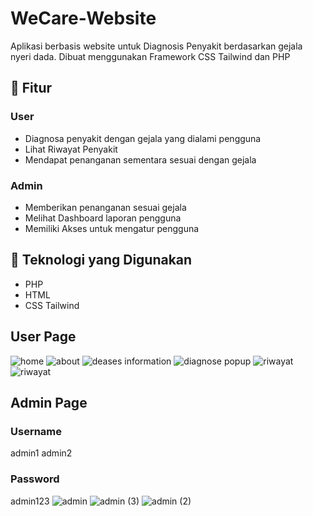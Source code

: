 ﻿# WeCare-Website
 
Aplikasi berbasis website untuk Diagnosis Penyakit berdasarkan gejala nyeri dada. Dibuat menggunakan Framework CSS Tailwind dan PHP

## 📱 Fitur
### User
- Diagnosa penyakit dengan gejala yang dialami pengguna
- Lihat Riwayat Penyakit
- Mendapat penanganan sementara sesuai dengan gejala
### Admin
- Memberikan penanganan sesuai gejala
- Melihat Dashboard laporan pengguna
- Memiliki Akses untuk mengatur pengguna

## 🚀 Teknologi yang Digunakan

- PHP
- HTML
- CSS Tailwind

## User Page
![home](https://github.com/user-attachments/assets/ba7546df-1079-4197-ad16-8c2285442ab9)
![about](https://github.com/user-attachments/assets/30be663d-b030-44d4-bdd2-13a8e121264b)
![deases information](https://github.com/user-attachments/assets/f381e578-9015-4537-8c64-ec5ef7e4f82e)
![diagnose popup](https://github.com/user-attachments/assets/1f5586a4-b4d7-4f1b-9177-fa540e8de102)
![riwayat](https://github.com/user-attachments/assets/a3ad60fb-bc0c-4819-bf3a-bace76c865c8)
![riwayat](https://github.com/user-attachments/assets/8ab16061-0ae3-4e66-8812-79ae0ec91112)


## Admin Page
### Username
admin1
admin2
### Password
admin123
![admin](https://github.com/user-attachments/assets/48a68ecf-41d3-459f-b8a8-c67e34593a10)
![admin (3)](https://github.com/user-attachments/assets/da5578f2-7c24-4ec1-8dfa-d9ba6919349d)
![admin (2)](https://github.com/user-attachments/assets/09062a80-0b12-4647-add8-666df921840b)

